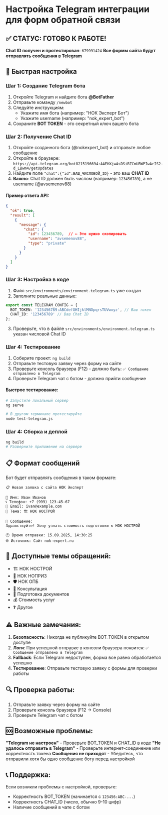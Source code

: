 # Настройка Telegram интеграции для форм обратной связи

## ✅ СТАТУС: ГОТОВО К РАБОТЕ!
**Chat ID получен и протестирован**: `679991424`
**Все формы сайта будут отправлять сообщения в Telegram**

## 🚀 Быстрая настройка

### Шаг 1: Создание Telegram бота
1. Откройте Telegram и найдите бота **@BotFather**
2. Отправьте команду `/newbot`
3. Следуйте инструкциям:
   - Укажите имя бота (например: "НОК Эксперт Бот")
   - Укажите username (например: "nok_expert_bot")
4. Сохраните **BOT TOKEN** - это секретный ключ вашего бота

### Шаг 2: Получение Chat ID
1. Откройте созданного бота (@nokexpert_bot) и отправьте любое сообщение
2. Откройте в браузере: `https://api.telegram.org/bot8215196694:AAEHXjwAsDSiRZCmURWPIwArIS2-d_LBwm4/getUpdates`
3. Найдите поле `"chat":{"id":ВАШ_ЧИСЛОВОЙ_ID}` - это ваш **CHAT ID**
4. **Важно**: Chat ID должен быть числом (например: `123456789`), а не username (@avsemenov88)

#### Пример ответа API:
```json
{
  "ok": true,
  "result": [
    {
      "message": {
        "chat": {
          "id": 123456789,  // ← Это нужно скопировать
          "username": "avsemenov88",
          "type": "private"
        }
      }
    }
  ]
}
```

### Шаг 3: Настройка в коде
1. Файл `src/environments/environment.telegram.ts` уже создан
2. Заполните реальные данные:

```typescript
export const TELEGRAM_CONFIG = {
  BOT_TOKEN: '123456789:ABCdefGHIjklMNOpqrsTUVwxyz', // Ваш токен
  CHAT_ID: '123456789' // Ваш Chat ID
};
```

3. Проверьте, что в файле `src/environments/environment.telegram.ts` указан числовой Chat ID

### Шаг 4: Тестирование
1. Соберите проект: `ng build`
2. Отправьте тестовую заявку через форму на сайте
3. Проверьте консоль браузера (F12) - должно быть: `✅ Сообщение отправлено в Telegram`
4. Проверьте Telegram чат с ботом - должно прийти сообщение

#### Быстрое тестирование:
```bash
# Запустите локальный сервер
ng serve

# В другом терминале протестируйте
node test-telegram.js
```

### Шаг 4: Сборка и деплой
```bash
ng build
# Разверните приложение на сервере
```

## 📋 Формат сообщений

Бот будет отправлять сообщения в таком формате:

```
📋 Новая заявка с сайта НОК Эксперт

👤 Имя: Иван Иванов
📞 Телефон: +7 (999) 123-45-67
📧 Email: ivan@example.com
🎯 Тема: 🏗️ НОК НОСТРОЙ

💬 Сообщение:
Здравствуйте! Хочу узнать стоимость подготовки к НОК НОСТРОЙ

🕐 Время отправки: 15.09.2025, 14:30:25
🌐 Источник: Сайт nok-expert.ru
```

## 🔧 Доступные темы обращений:
- 🏗️ НОК НОСТРОЙ
- 📐 НОК НОПРИЗ
- 🛡️ НОК ОПБ
- 💬 Консультация
- 📄 Подготовка документов
- 💰 Стоимость услуг
- ❓ Другое

## ⚠️ Важные замечания:

1. **Безопасность**: Никогда не публикуйте BOT_TOKEN в открытом доступе
2. **Логи**: При успешной отправке в консоли браузера появится: `✅ Сообщение отправлено в Telegram`
3. **Fallback**: Если Telegram недоступен, форма все равно обработается успешно
4. **Тестирование**: Отправьте тестовую заявку с формы для проверки работы

## 🔍 Проверка работы:

1. Отправьте заявку через форму на сайте
2. Проверьте консоль браузера (F12 → Console)
3. Проверьте Telegram чат с ботом

## 🆘 Возможные проблемы:

**"Telegram не настроен"** - Проверьте BOT_TOKEN и CHAT_ID в коде
**"Не удалось отправить в Telegram"** - Проверьте интернет-соединение или корректность токена
**Сообщения не приходят** - Убедитесь, что отправили хотя бы одно сообщение боту перед настройкой

## 📞 Поддержка:

Если возникли проблемы с настройкой, проверьте:
- Корректность BOT_TOKEN (начинается с `123456:ABC-...`)
- Корректность CHAT_ID (число, обычно 9-10 цифр)
- Наличие сообщений в чате с ботом
